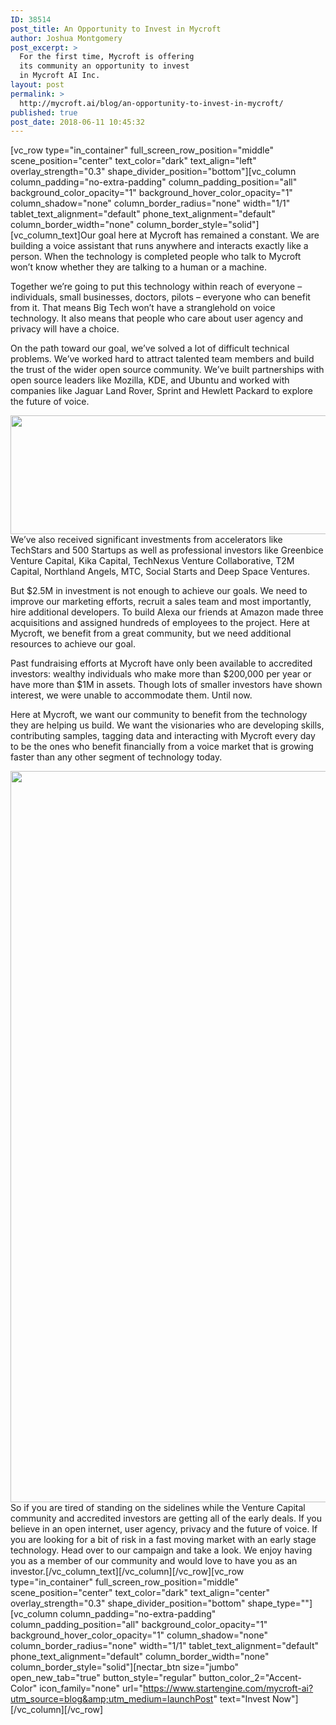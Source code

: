 ```yaml
---
ID: 38514
post_title: An Opportunity to Invest in Mycroft
author: Joshua Montgomery
post_excerpt: >
  For the first time, Mycroft is offering
  its community an opportunity to invest
  in Mycroft AI Inc.
layout: post
permalink: >
  http://mycroft.ai/blog/an-opportunity-to-invest-in-mycroft/
published: true
post_date: 2018-06-11 10:45:32
---
```

[vc_row type="in_container" full_screen_row_position="middle" scene_position="center" text_color="dark" text_align="left" overlay_strength="0.3" shape_divider_position="bottom"][vc_column column_padding="no-extra-padding" column_padding_position="all" background_color_opacity="1" background_hover_color_opacity="1" column_shadow="none" column_border_radius="none" width="1/1" tablet_text_alignment="default" phone_text_alignment="default" column_border_width="none" column_border_style="solid"][vc_column_text]<span style="font-weight: 400;">Our goal here at Mycroft has remained a constant. We are building a voice assistant that runs anywhere and interacts exactly like a person. When the technology is completed people who talk to Mycroft won’t know whether they are talking to a human or a machine.</span>

<span style="font-weight: 400;">Together we’re going to put this technology within reach of everyone – individuals, small businesses, doctors, pilots – everyone who can benefit from it. That means Big Tech won’t have a stranglehold on voice technology. It also means that people who care about user agency and privacy will have a choice.</span>

<span style="font-weight: 400;">On the path toward our goal, we’ve solved a lot of difficult technical problems. We’ve worked hard to attract talented team members and build the trust of the wider open source community. We’ve built partnerships with open source leaders like Mozilla, KDE, and Ubuntu and worked with companies like Jaguar Land Rover, Sprint and Hewlett Packard to explore the future of voice.</span>

<span style="font-weight: 400;"><img class="aligncenter wp-image-38603 size-full" src="https://mycroft.ai/wp-content/uploads/2018/06/partner-logos-1.svg" alt="" width="1200" height="190" />We’ve also received significant investments from accelerators like TechStars and 500 Startups as well as professional investors like Greenbice Venture Capital, Kika Capital, TechNexus Venture Collaborative, T2M Capital, Northland Angels, MTC, Social Starts and Deep Space Ventures.</span>

<span style="font-weight: 400;"><img class="aligncenter size-full wp-image-38601" src="https://mycroft.ai/wp-content/uploads/2018/06/logos-INVESTORS.svg" alt="" />But $2.5M in investment is not enough to achieve our goals. We need to improve our marketing efforts, recruit a sales team and most importantly, hire additional developers. To build Alexa our friends at Amazon made three acquisitions and assigned hundreds of employees to the project. Here at Mycroft, we benefit from a great community, but we need additional resources to achieve our goal.</span>

<span style="font-weight: 400;">Past fundraising efforts at Mycroft have only been available to accredited investors: wealthy individuals who make more than $200,000 per year or have more than $1M in assets. Though lots of smaller investors have shown interest, we were unable to accommodate them. Until now.</span>

<span style="font-weight: 400;">Here at Mycroft, we want our community to benefit from the technology they are helping us build. We want the visionaries who are developing skills, contributing samples, tagging data and interacting with Mycroft every day to be the ones who benefit financially from a voice market that is growing faster than any other segment of technology today.</span>

<span style="font-weight: 400;"><a href="https://www.startengine.com/mycroft-ai?utm_source=blog&amp;utm_medium=launchPost" target="_blank" rel="noopener"><img class="aligncenter wp-image-38539 size-full" src="https://mycroft.ai/wp-content/uploads/2018/06/market-chart.001.png" alt="" width="1920" height="1170" /></a>So if you are tired of standing on the sidelines while the Venture Capital community and accredited investors are getting all of the early deals. If you believe in an open internet, user agency, privacy and the future of voice. If you are looking for a bit of risk in a fast moving market with an early stage technology. Head over to our campaign and take a look. We enjoy having you as a member of our community and would love to have you as an investor.</span>[/vc_column_text][/vc_column][/vc_row][vc_row type="in_container" full_screen_row_position="middle" scene_position="center" text_color="dark" text_align="center" overlay_strength="0.3" shape_divider_position="bottom" shape_type=""][vc_column column_padding="no-extra-padding" column_padding_position="all" background_color_opacity="1" background_hover_color_opacity="1" column_shadow="none" column_border_radius="none" width="1/1" tablet_text_alignment="default" phone_text_alignment="default" column_border_width="none" column_border_style="solid"][nectar_btn size="jumbo" open_new_tab="true" button_style="regular" button_color_2="Accent-Color" icon_family="none" url="https://www.startengine.com/mycroft-ai?utm_source=blog&amp;utm_medium=launchPost" text="Invest Now"][/vc_column][/vc_row]